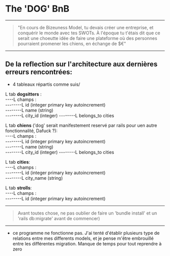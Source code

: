 # The 'DOG' BnB #
<hr/>

> "En cours de Bizeuness Model, tu devais créer une entreprise, et conquérir le monde avec tes SWOTs. À l'époque tu t'étais dit que ce serait une choeutte idée de faire une plateforme où des personnes pourraient promener les chiens, en échange de $€"    

<hr/>

## De la reflection sur l'architecture aux dernières erreurs rencontrées:  

* 4 tableaux répartis comme suis/  

L tab **dogsitters** :   
----L champs :  
--------L id (integer primary key autoincrement)  
--------L name (string)  
--------L city_id (integer)
--------L belongs_to cities    
  
L tab **chiens** ('dog' serait manifestement reservé par rails pour uen autre fonctionnalité, Dafuck ?):  
----L champs :  
--------L id (integer primary key autoincrement)   
--------L name (string)  
--------L city_id (integer)
--------L belongs_to cities 

L tab **cities**:  
----L champs :  
--------L id (integer primary key autoincrement)  
--------L city_name (string)  

L tab **strolls**:  
----L champs :  
--------L id (integer primary key autoincrement)  
 
  
<hr/>

> Avant toutes chose, ne pas oublier de faire un 'bundle install' et un 'rails db:migrate' avant de commencer)  

<hr/>  

* ce programme ne fonctionne pas. J'ai tenté d'établir plusieurs type de relations entre mes differents models, et je pense m'être embrouillé entre les différentes migration. Manque de temps pour tout reprendre à zero
